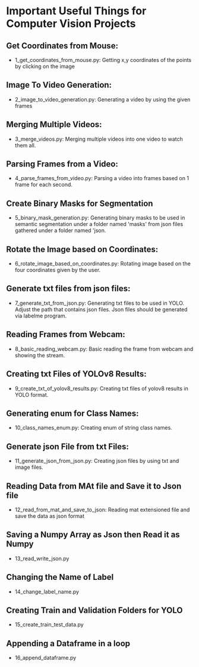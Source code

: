 # Important Useful Things for Computer Vision Projects
## Get Coordinates from Mouse:
* 1_get_coordinates_from_mouse.py: Getting x,y coordinates of the points by clicking on the image
## Image To Video Generation:
* 2_image_to_video_generation.py: Generating a video by using the given frames
## Merging Multiple Videos:
* 3_merge_videos.py: Merging multiple videos into one video to watch them all.
## Parsing Frames from a Video:
* 4_parse_frames_from_video.py: Parsing a video into frames based on 1 frame for each second.
## Create Binary Masks for Segmentation
* 5_binary_mask_generation.py: Generating binary masks to be used in semantic segmentation under a folder named 'masks' from json files gathered under a folder named 'json.
## Rotate the Image based on Coordinates:
* 6_rotate_image_based_on_coordinates.py: Rotating image based on the four coordinates given by the user.
## Generate txt files from json files:
* 7_generate_txt_from_json.py: Generating txt files to be used in YOLO. Adjust the path that contains json files. Json files should be generated via labelme program.
## Reading Frames from Webcam:
* 8_basic_reading_webcam.py: Basic reading the frame from webcam and showing the stream.
## Creating txt Files of YOLOv8 Results:
* 9_create_txt_of_yolov8_results.py: Creating txt files of yolov8 results in YOLO format.
## Generating enum for Class Names: 
* 10_class_names_enum.py: Creating enum of string class names.
## Generate json File from txt Files:  
* 11_generate_json_from_json.py: Creating json files by using txt and image files.
## Reading Data from MAt file and Save it to Json file
* 12_read_from_mat_and_save_to_json: Reading mat extensioned file and save the data as json format
## Saving a Numpy Array as Json then Read it as Numpy
* 13_read_write_json.py
## Changing the Name of Label
* 14_change_label_name.py
## Creating Train and Validation Folders for YOLO
* 15_create_train_test_data.py
## Appending a Dataframe in a loop
* 16_append_dataframe.py

